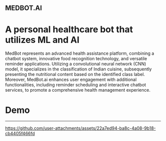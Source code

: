 ## MEDBOT.AI

# A personal healthcare bot that utilizes ML and AI 

MedBot represents an advanced health assistance platform, combining a chatbot system, innovative food recognition technology, and versatile reminder applications. Utilizing a convolutional neural network (CNN) model, it specializes in the classification of Indian cuisine, subsequently presenting the nutritional content based on the identified class label. Moreover, MedBot.ai enhances user engagement with additional functionalities, including reminder scheduling and interactive chatbot services, to promote a comprehensive health management experience.

# Demo
___
https://github.com/user-attachments/assets/22a7ed94-ba8c-4a08-9b18-cb4405f466fd

